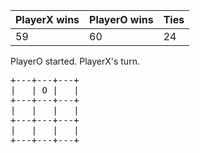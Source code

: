 |PlayerX wins|PlayerO wins|Ties|
|-|-|-|
|59|60|24|

PlayerO started.
PlayerX's turn.

<pre>
+---+---+---+
|   | O |   |
+---+---+---+
|   |   |   |
+---+---+---+
|   |   |   |
+---+---+---+
</pre>